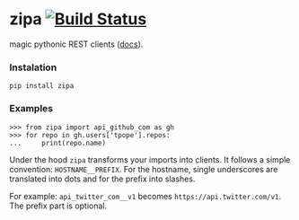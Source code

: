 zipa [![Build Status](https://api.travis-ci.org/PressLabs/zipa.svg)](https://travis-ci.org/vtemian/zipa)
====
magic pythonic REST clients ([docs](http://zipa.readthedocs.org/)).

### Instalation
``` pip install zipa ```

### Examples

```
>>> from zipa import api_github_com as gh
>>> for repo in gh.users['tpope'].repos:
...     print(repo.name)

```

Under the hood `zipa` transforms your imports into clients. It follows a simple
convention: `HOSTNAME__PREFIX`. For the hostname, single underscores are
translated into dots and for the prefix into slashes.

For example: `api_twitter_com__v1` becomes `https://api.twitter.com/v1`. The
prefix part is optional.
